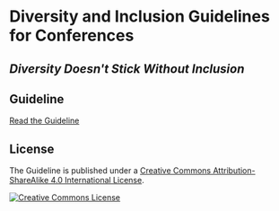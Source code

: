 # Diversity and Inclusion Guidelines for Conferences

## *_Diversity Doesn't Stick Without Inclusion_*

## Guideline

[Read the Guideline](https://github.com/DutchPHPConference/conference-diversity-and-inclusion/blob/master/Guideline.md)

## License

The Guideline is published under a <a rel="license" href="http://creativecommons.org/licenses/by-sa/4.0/">Creative Commons Attribution-ShareAlike 4.0 International License</a>.

<a rel="license" href="http://creativecommons.org/licenses/by-sa/4.0/" target="_blank"><img alt="Creative Commons License" style="border-width:0" src="https://i.creativecommons.org/l/by-sa/4.0/88x31.png" /></a> 
